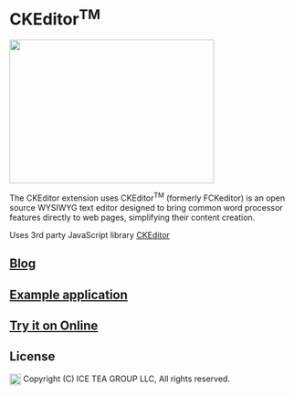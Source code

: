 CKEditor<sup>TM</sup>
====

<img src="https://raw.githubusercontent.com/iceteagroup/wisej-extensions/master/Support/Images/CKEditor.png" width="358" height="252">

The CKEditor extension uses CKEditor<sup>TM</sup> (formerly FCKeditor) is an open source WYSIWYG text editor designed to bring common word processor features directly to web pages, simplifying their content creation.

Uses 3rd party JavaScript library [CKEditor](https://ckeditor.com)

## [Blog](https://wisej.com/blog/editors-choice/)

## [Example application](https://github.com/iceteagroup/wisej-examples/tree/master/EditorsChoice)

## [Try it on Online](http://demo.wisej.com/EditorsChoice)

License
-------
<img src="http://iceteagroup.com/wp-content/uploads/2017/01/Square-64x64-trasp.png" height="20" align="top"> Copyright (C) ICE TEA GROUP LLC, All rights reserved.
